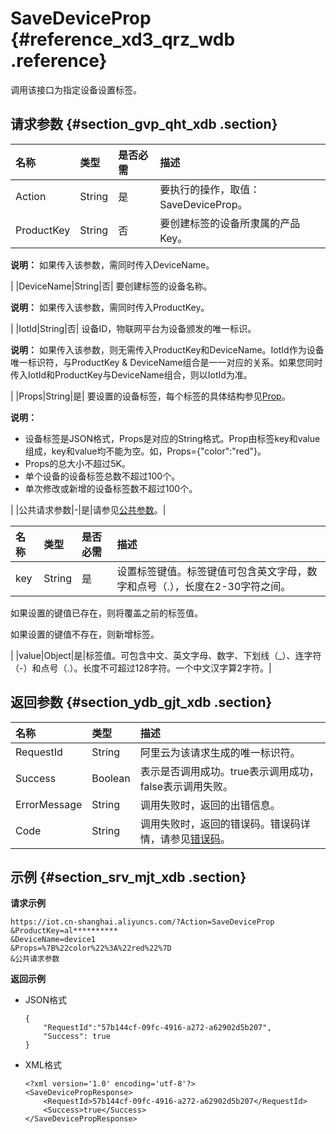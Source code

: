 # SaveDeviceProp {#reference_xd3_qrz_wdb .reference}

调用该接口为指定设备设置标签。

## 请求参数 {#section_gvp_qht_xdb .section}

|名称|类型|是否必需|描述|
|:-|:-|:---|:-|
|Action|String|是|要执行的操作，取值：SaveDeviceProp。|
|ProductKey|String|否| 要创建标签的设备所隶属的产品Key。

 **说明：** 如果传入该参数，需同时传入DeviceName。

 |
|DeviceName|String|否| 要创建标签的设备名称。

 **说明：** 如果传入该参数，需同时传入ProductKey。

 |
|IotId|String|否| 设备ID，物联网平台为设备颁发的唯一标识。

 **说明：** 如果传入该参数，则无需传入ProductKey和DeviceName。IotId作为设备唯一标识符，与ProductKey & DeviceName组合是一一对应的关系。如果您同时传入IotId和ProductKey与DeviceName组合，则以IotId为准。

 |
|Props|String|是| 要设置的设备标签，每个标签的具体结构参见[Prop](#table_rxn_33t_xdb)。

 **说明：** 

-   设备标签是JSON格式，Props是对应的String格式。Prop由标签key和value组成，key和value均不能为空。如，Props=\{"color":"red"\}。
-   Props的总大小不超过5K。
-   单个设备的设备标签总数不超过100个。
-   单次修改或新增的设备标签数不超过100个。

 |
|公共请求参数|-|是|请参见[公共参数](intl.zh-CN/云端开发指南/云端API参考/公共参数.md#)。|

|名称|类型|是否必需|描述|
|:-|:-|:---|:-|
|key|String|是| 设置标签键值。标签键值可包含英文字母，数字和点号（.），长度在2-30字符之间。

 如果设置的键值已存在，则将覆盖之前的标签值。

 如果设置的键值不存在，则新增标签。

 |
|value|Object|是|标签值。可包含中文、英文字母、数字、下划线（\_）、连字符（-）和点号（.）。长度不可超过128字符。一个中文汉字算2字符。|

## 返回参数 {#section_ydb_gjt_xdb .section}

|名称|类型|描述|
|:-|:-|:-|
|RequestId|String|阿里云为该请求生成的唯一标识符。|
|Success|Boolean|表示是否调用成功。true表示调用成功，false表示调用失败。|
|ErrorMessage|String|调用失败时，返回的出错信息。|
|Code|String|调用失败时，返回的错误码。错误码详情，请参见[错误码](intl.zh-CN/云端开发指南/云端API参考/错误码.md#)。|

## 示例 {#section_srv_mjt_xdb .section}

**请求示例**

```
https://iot.cn-shanghai.aliyuncs.com/?Action=SaveDeviceProp
&ProductKey=al**********
&DeviceName=device1
&Props=%7B%22color%22%3A%22red%22%7D
&公共请求参数
```

**返回示例**

-   JSON格式

    ```
    {
        "RequestId":"57b144cf-09fc-4916-a272-a62902d5b207",
        "Success": true
    }
    ```

-   XML格式

    ```
    <?xml version='1.0' encoding='utf-8'?>
    <SaveDevicePropResponse>
        <RequestId>57b144cf-09fc-4916-a272-a62902d5b207</RequestId>
        <Success>true</Success>
    </SaveDevicePropResponse>
    ```


